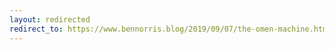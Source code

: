```yaml
---
layout: redirected
redirect_to: https://www.bennorris.blog/2019/09/07/the-omen-machine.html
---
```

